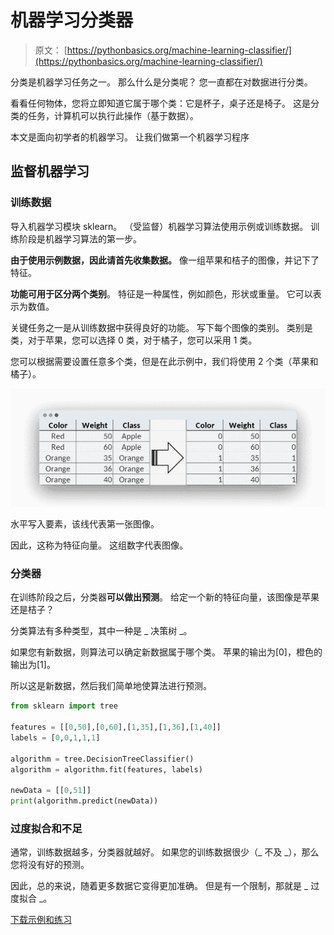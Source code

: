 # 机器学习分类器

> 原文： [https://pythonbasics.org/machine-learning-classifier/](https://pythonbasics.org/machine-learning-classifier/)

分类是机器学习任务之一。 那么什么是分类呢？
您一直都在对数据进行分类。

看看任何物体，您将立即知道它属于哪个类：它是杯子，桌子还是椅子。
这是分类的任务，计算机可以执行此操作（基于数据）。

本文是面向初学者的机器学习。 让我们做第一个机器学习程序



## 监督机器学习

### 训练数据

导入机器学习模块 sklearn。 （受监督）机器学习算法使用示例或训练数据。 训练阶段是机器学习算法的第一步。

**由于使用示例数据，因此请首先收集数据。** 像一组苹果和桔子的图像，并记下了特征。

**功能可用于区分两个类别**。 特征是一种属性，例如颜色，形状或重量。 它可以表示为数值。

关键任务之一是从训练数据中获得良好的功能。 写下每个图像的类别。 类别是类，对于苹果，您可以选择 0 类，对于橘子，您可以采用 1 类。

您可以根据需要设置任意多个类，但是在此示例中，我们将使用 2 个类（苹果和橘子）。

![machine learning training data for classifier](img/032fd8512b1b4b91c77d473d11e46b59.jpg)

水平写入要素，该线代表第一张图像。

因此，这称为特征向量。 这组数字代表图像。

### 分类器

在训练阶段之后，分类器**可以做出预测**。
给定一个新的特征向量，该图像是苹果还是桔子？

分类算法有多种类型，其中一种是 _ 决策树 _。

如果您有新数据，则算法可以确定新数据属于哪个类。
苹果的输出为[0]，橙色的输出为[1]。

所以这是新数据，然后我们简单地使算法进行预测。

```py
from sklearn import tree

features = [[0,50],[0,60],[1,35],[1,36],[1,40]]
labels = [0,0,1,1,1]

algorithm = tree.DecisionTreeClassifier()
algorithm = algorithm.fit(features, labels)

newData = [[0,51]]
print(algorithm.predict(newData))

```

### 过度拟合和不足

通常，训练数据越多，分类器就越好。
如果您的训练数据很少（_ 不及 _），那么您将没有好的预测。

因此，总的来说，随着更多数据它变得更加准确。 但是有一个限制，那就是 _ 过度拟合 _。

[下载示例和练习](https://gum.co/MnRYU)